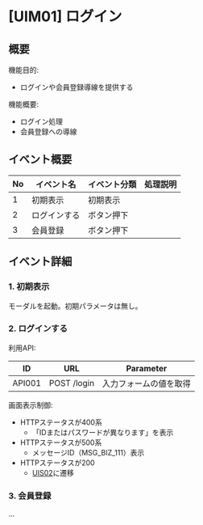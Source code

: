 # [UIM01] ログイン

## 概要

機能目的:

- ログインや会員登録導線を提供する

機能概要:

- ログイン処理
- 会員登録への導線

## イベント概要

| No | イベント名  | イベント分類 | 処理説明 |
|----|--------|--------|------|
| 1  | 初期表示   | 初期表示   |      |
| 2  | ログインする | ボタン押下  |      |
| 3  | 会員登録   | ボタン押下  |      |

## イベント詳細

### 1. 初期表示

モーダルを起動。初期パラメータは無し。

### 2. ログインする

利用API:

| ID     | URL         | Parameter   |
|--------|-------------|-------------|
| API001 | POST /login | 入力フォームの値を取得 |

画面表示制御:

- HTTPステータスが400系
  - 「IDまたはパスワードが異なります」を表示  
- HTTPステータスが500系
  - メッセージID（MSG_BIZ_111）表示
- HTTPステータスが200
  - [UIS02](../UIS02)に遷移

### 3. 会員登録

...
